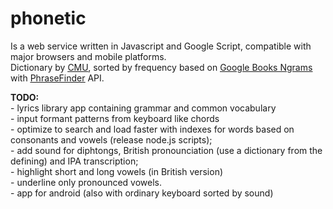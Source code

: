 # phonetic
<p>Is a web service written in Javascript and Google Script, compatible with major browsers and mobile platforms.<br/>
Dictionary by <a href="http://www.speech.cs.cmu.edu/cgi-bin/cmudict" title="Carnegie Mellon University" target="_blank"><u>CMU</u></a>, sorted by frequency based on <a href="https://books.google.com/ngrams" title="Google Books Ngrams" target="_blank"><u>Google Books Ngrams</u></a> with <a href="https://phrasefinder.io/" title="PhraseFinder" target="_blank"><u>PhraseFinder</u></a> API.</p>

<p><b>TODO:</b><br/> 
- lyrics library app containing grammar and common vocabulary<br/>
- input formant patterns from keyboard like chords<br/>
- optimize to search and load faster with indexes for words based on consonants and vowels (release node.js scripts);<br/>
- add sound for diphtongs, British pronounciation (use a dictionary from the defining) and IPA transcription;<br/>
- highlight short and long vowels (in British version)<br/>
- underline only pronounced vowels.<br/>
- app for android (also with ordinary keyboard sorted by sound)
</p>
